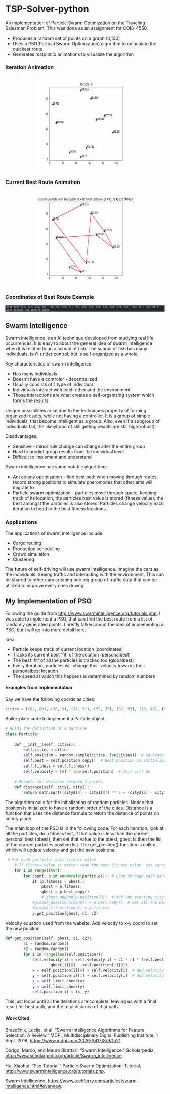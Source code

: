 # TSP-Solver-python
An implementation of Particle Swarm Optimization on the Traveling Salesman Problem. This was done as an assignment for COIS-4550.

* Produces a random set of points on a graph (0,100)
* Uses a PSO(Partical Swarm Optimization) algorithm to caluculate the quickest route
* Generates matplotlib animations to visualize the algorithm

### Iteration Animation
<p align="center">
    <img src="Iterations.gif" alt="Current iteration" title="Iteration Animation" width="300" height="300">   
</p>

### Current Best Route Animation
<p align="center">
 <img src="CurrentBest.gif" alt="Current best route" title="Current Best Route Animation" width="300" height="300">
 </p>

 ### Coordinates of Best Route Example
<p align="center">
 <img src="Results1.png" alt="Bst route" title="Best Route">
 </p>

## Swarm Intelligence

Swarm intelligence is an AI technique developed from studying real life occurrences. It is easy to about the general idea of swarm intelligence when it is related to an a school of fish. The school of fish has many individuals, isn't under control, but is self-organized as a whole. 

Key characteristics of swarm intelligence:
* Has many individuals
* Doesn't have a controler - decentralized
* Usually consists of 1 type of individual
* Individuals interact with each other and the environment
* Those interactions are what creates a self-organizing system which forms the results

Unique possibilities arise due to the techniques property of forming organized results, while not having a controller. It is a group of simple individuals, that become intelligent as a group. Also, even if a subgroup of individuals fail, the likelyhood of still getting results are still high(robust). 

Disadvantages:
* Sensitive - minor rule change can change alter the entire group
* Hard to predict group results from the individual level
* Difficult to implement and understand

Swarm intelligence has some notable algorithms:
* Ant colony optimization - find best path when moving through routes, record strong positions to simulate pheromones that other ants will migrate to
* Particle swarm optimization - particles move through space, keeping track of its location, the particles best value is stored (fitness value), the best amongst the particles is also stored. Particles change velocity each iteration to head to the best fitness locations.

### Applications
The applications of swarm intelligence include:
* Cargo routing
* Production scheduling 
* Crowd simulation
* Clustering

The future of self-driving will use swarm intelligence. Imagine the cars as the individuals. Seeing traffic and interacting with the environment. This can be shared to other cars creating one big group of traffic data that can be utilized to improve every ones driving. 

## My Implementation of PSO
Following the guide from http://www.swarmintelligence.org/tutorials.php. I was able to implement a PSO, that can find the best route from a list of randomly generated points. I breifly talked about the idea of implementing a PSO, but I will go into more detail here.

Idea:
* Particle keeps track of current location (coordinates)
* Tracks its current best 'fit' of the solution (personalbest)
* The best 'fit' of all the particles is tracked too (globalbest)
* Every iteration, particles will change their velocity towards their personalbest location
* The speed at which this happens is determined by random numbers

#### Examples from Implementation

Say we have the following coords as cities:
```python
cities = [(62, 80), (30, 9), (47, 91), (95, 35), (82, 57), (10, 48), (5, 72), (55, 15), (70, 52), (47, 3)]
```

Boiler-plate code to implement a Particle object:
```python
# Holds the definition of a particle
class Particle:

    def __init__(self, cities):
        self.cities = cities
        self.position = random.sample(cities, len(cities))  # Generate random list
        self.best = self.position.copy()  # Best position is initialized to starting list
        self.fitness = self.fitness()
        self.velocity = [0] * len(self.position)  # Init wilt 0s

    # Formula for distance between 2 points
    def distance(self, city1, city2):
        return math.sqrt((city2[0] - city1[0]) ** 2 + (city2[1] - city1[1]) ** 2)
```
The algorithm calls for the initialization of random particles. Notice that position is initialized to have a random order of the cities. Distance is a function that uses the distance formula to return the distance of points on an x-y plane

The main loop of the PSO is in the following code. For each iteration, look at all the particles, do a fitness test, if that value is less than the current personal best (pbest), then set that value to the pbest, gbest is then the list of the current particles position list. The get_position() function is called which will update velocity and get the new positions.
```python
 # For each particle: calc fitness value
    # If fitness value is better than the best fitness value  set current value to new best
    for i in range(iter):
        for count, p in enumerate(particles):  # Loop through each particle
            if (p.fitness < pbest):
                pbest = p.fitness
                gbest = p.best.copy()
                # gbest.append(p.position[0])  # Add the starting city to the end
            #global_positions[count] = p.best.copy()  # Get all the best routes
            #global_fitness[count] = p.fitness
            p.get_position(gbest, c1, c2)
```

Velocity equation used from the website. Add velocity to x-y coord to set the new position.

```python
def get_position(self, gbest, c1, c2):
        r1 = random.random()
        r2 = random.random()
        for i in range(len(self.position)):
            self.velocity[i] = self.velocity[i] + c1 * r1 * (self.best[i][0] - self.position[i][0]) + c2 * r2 * (
                    gbest[i][0] - self.position[i][0])
            x = self.position[i][0] + self.velocity[i]  # Add velocity to x coord
            y = self.position[i][1] + self.velocity[i]  # Add velocity to y coord
            x = self.limit_check(x)
            y = self.limit_check(y)
            self.position[i] = (x, y)
```

This just loops until all the iterations are complete, leaving us with a final result for best path, and the total distance of that path.

#### Work Cited

Brezočnik, Lucija, et al. “Swarm Intelligence Algorithms for Feature Selection: A Review.” MDPI, Multidisciplinary Digital Publishing Institute, 1 Sept. 2018, https://www.mdpi.com/2076-3417/8/9/1521. 

Dorigo, Marco, and Mauro Birattari. “Swarm Intelligence.” Scholarpedia, http://www.scholarpedia.org/article/Swarm_intelligence. 

Hu, Xiaohui. “Pso Tutorial.” Particle Swarm Optimization: Tutorial, http://www.swarmintelligence.org/tutorials.php. 

Swarm Intelligence, https://www.techferry.com/articles/swarm-intelligence.html#overview. 



